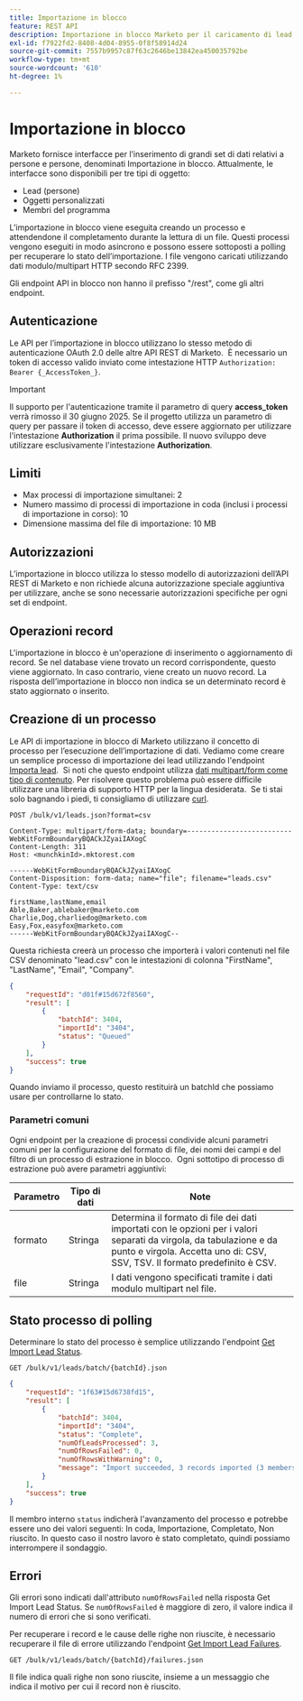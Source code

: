 ```yaml
---
title: Importazione in blocco
feature: REST API
description: Importazione in blocco Marketo per il caricamento di lead, oggetti personalizzati e membri di programmi tramite caricamenti in più parti, la creazione di processi asincroni, lo stato di polling e la gestione di errori.
exl-id: f7922fd2-8408-4d04-8955-0f8f58914d24
source-git-commit: 7557b9957c87f63c2646be13842ea450035792be
workflow-type: tm+mt
source-wordcount: '610'
ht-degree: 1%

---
```


# Importazione in blocco

Marketo fornisce interfacce per l’inserimento di grandi set di dati relativi a persone e persone, denominati Importazione in blocco. Attualmente, le interfacce sono disponibili per tre tipi di oggetto:

- Lead (persone)
- Oggetti personalizzati
- Membri del programma

L’importazione in blocco viene eseguita creando un processo e attendendone il completamento durante la lettura di un file. Questi processi vengono eseguiti in modo asincrono e possono essere sottoposti a polling per recuperare lo stato dell’importazione. I file vengono caricati utilizzando dati modulo/multipart HTTP secondo RFC 2399.

Gli endpoint API in blocco non hanno il prefisso &quot;/rest&quot;, come gli altri endpoint.

## Autenticazione

Le API per l’importazione in blocco utilizzano lo stesso metodo di autenticazione OAuth 2.0 delle altre API REST di Marketo.  È necessario un token di accesso valido inviato come intestazione HTTP `Authorization: Bearer {_AccessToken_}`.

>[!IMPORTANT]
>
>Il supporto per l&#39;autenticazione tramite il parametro di query **access_token** verrà rimosso il 30 giugno 2025. Se il progetto utilizza un parametro di query per passare il token di accesso, deve essere aggiornato per utilizzare l&#39;intestazione **Authorization** il prima possibile. Il nuovo sviluppo deve utilizzare esclusivamente l&#39;intestazione **Authorization**.

## Limiti

- Max processi di importazione simultanei: 2
- Numero massimo di processi di importazione in coda (inclusi i processi di importazione in corso): 10
- Dimensione massima del file di importazione: 10 MB

## Autorizzazioni

L’importazione in blocco utilizza lo stesso modello di autorizzazioni dell’API REST di Marketo e non richiede alcuna autorizzazione speciale aggiuntiva per utilizzare, anche se sono necessarie autorizzazioni specifiche per ogni set di endpoint.

## Operazioni record

L&#39;importazione in blocco è un&#39;operazione di inserimento o aggiornamento di record. Se nel database viene trovato un record corrispondente, questo viene aggiornato. In caso contrario, viene creato un nuovo record. La risposta dell’importazione in blocco non indica se un determinato record è stato aggiornato o inserito.

## Creazione di un processo

Le API di importazione in blocco di Marketo utilizzano il concetto di processo per l’esecuzione dell’importazione di dati. Vediamo come creare un semplice processo di importazione dei lead utilizzando l&#39;endpoint [Importa lead](https://developer.adobe.com/marketo-apis/api/mapi/#tag/Bulk-Import-Leads/operation/importLeadUsingPOST).  Si noti che questo endpoint utilizza [dati multipart/form come tipo di contenuto](https://www.w3.org/Protocols/rfc1341/7_2_Multipart.html). Per risolvere questo problema può essere difficile utilizzare una libreria di supporto HTTP per la lingua desiderata.  Se ti stai solo bagnando i piedi, ti consigliamo di utilizzare [curl](https://curl.se/).

```
POST /bulk/v1/leads.json?format=csv
```

```
Content-Type: multipart/form-data; boundary=--------------------------WebKitFormBoundaryBQACkJZyaiIAXogC
Content-Length: 311
Host: <munchkinId>.mktorest.com
```

```
------WebKitFormBoundaryBQACkJZyaiIAXogC
Content-Disposition: form-data; name="file"; filename="leads.csv"
Content-Type: text/csv

firstName,lastName,email
Able,Baker,ablebaker@marketo.com
Charlie,Dog,charliedog@marketo.com
Easy,Fox,easyfox@marketo.com
------WebKitFormBoundaryBQACkJZyaiIAXogC--
```

Questa richiesta creerà un processo che importerà i valori contenuti nel file CSV denominato &quot;lead.csv&quot; con le intestazioni di colonna &quot;FirstName&quot;, &quot;LastName&quot;, &quot;Email&quot;, &quot;Company&quot;.

```json
{
    "requestId": "d01f#15d672f8560",
    "result": [
        {
            "batchId": 3404,
            "importId": "3404",
            "status": "Queued"
        }
    ],
    "success": true
}
```

Quando inviamo il processo, questo restituirà un batchId che possiamo usare per controllarne lo stato.

### Parametri comuni

Ogni endpoint per la creazione di processi condivide alcuni parametri comuni per la configurazione del formato di file, dei nomi dei campi e del filtro di un processo di estrazione in blocco.  Ogni sottotipo di processo di estrazione può avere parametri aggiuntivi:

| Parametro | Tipo di dati | Note |
|---|---|---|
| formato | Stringa | Determina il formato di file dei dati importati con le opzioni per i valori separati da virgola, da tabulazione e da punto e virgola. Accetta uno di: CSV, SSV, TSV. Il formato predefinito è CSV. |
| file | Stringa | I dati vengono specificati tramite i dati modulo multipart nel file. |

## Stato processo di polling

Determinare lo stato del processo è semplice utilizzando l&#39;endpoint [Get Import Lead Status](https://developer.adobe.com/marketo-apis/api/mapi/#tag/Bulk-Import-Leads/operation/getImportLeadStatusUsingGET).

```
GET /bulk/v1/leads/batch/{batchId}.json
```

```json
{
    "requestId": "1f63#15d6738fd15",
    "result": [
        {
            "batchId": 3404,
            "importId": "3404",
            "status": "Complete",
            "numOfLeadsProcessed": 3,
            "numOfRowsFailed": 0,
            "numOfRowsWithWarning": 0,
            "message": "Import succeeded, 3 records imported (3 members)"
        }
    ],
    "success": true
}
```

Il membro interno `status` indicherà l&#39;avanzamento del processo e potrebbe essere uno dei valori seguenti: In coda, Importazione, Completato, Non riuscito. In questo caso il nostro lavoro è stato completato, quindi possiamo interrompere il sondaggio.

## Errori

Gli errori sono indicati dall&#39;attributo `numOfRowsFailed` nella risposta Get Import Lead Status. Se `numOfRowsFailed` è maggiore di zero, il valore indica il numero di errori che si sono verificati.

Per recuperare i record e le cause delle righe non riuscite, è necessario recuperare il file di errore utilizzando l&#39;endpoint [Get Import Lead Failures](https://developer.adobe.com/marketo-apis/api/mapi/#tag/Bulk-Import-Leads/operation/getImportLeadFailuresUsingGET).

```
GET /bulk/v1/leads/batch/{batchId}/failures.json
```

Il file indica quali righe non sono riuscite, insieme a un messaggio che indica il motivo per cui il record non è riuscito.
